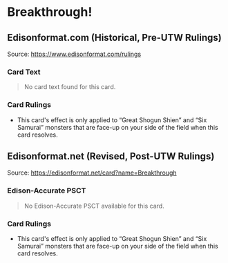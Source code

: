 # Breakthrough!

## Edisonformat.com (Historical, Pre-UTW Rulings)

Source: https://www.edisonformat.com/rulings

### Card Text

> No card text found for this card.

### Card Rulings

*   This card's effect is only applied to “Great Shogun Shien” and “Six Samurai” monsters that are face-up on your side of the field when this card resolves.

## Edisonformat.net (Revised, Post-UTW Rulings)

Source: https://edisonformat.net/card?name=Breakthrough

### Edison-Accurate PSCT

> No Edison-Accurate PSCT available for this card.

### Card Rulings

*   This card's effect is only applied to “Great Shogun Shien” and “Six Samurai” monsters that are face-up on your side of the field when this card resolves.
            